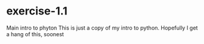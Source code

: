 exercise-1.1
============

Main intro to phyton
This is just a copy of my intro to python. Hopefully I get a hang of this, soonest
